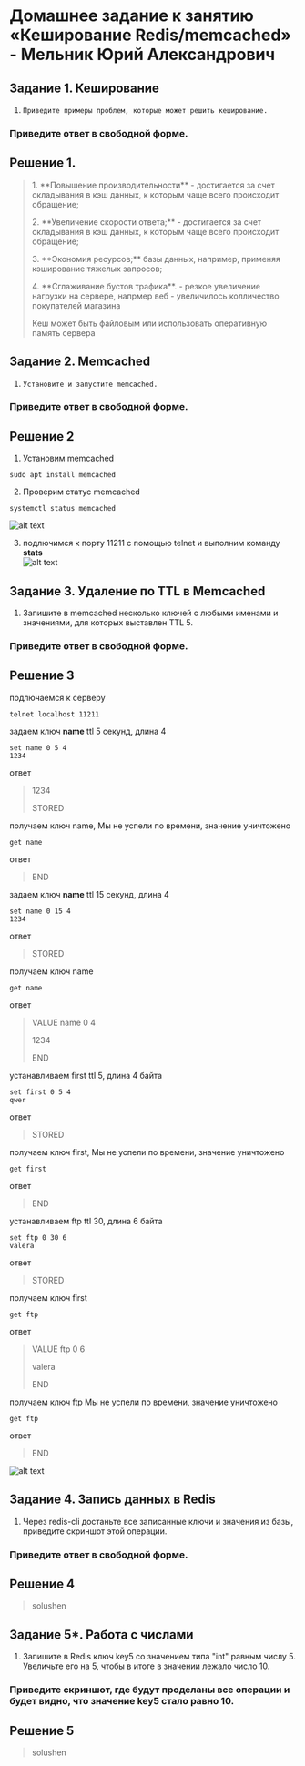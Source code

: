 # Домашнее задание к занятию «Кеширование Redis/memcached» - Мельник Юрий Александрович




## Задание 1. Кеширование
 

1. `Приведите примеры проблем, которые может решить кеширование.`

### Приведите ответ в свободной форме.

## Решение 1.
 <blockquote>
  <p> 1. **Повышение производительности** - достигается за счет складывания в кэш данных, к которым чаще всего происходит  обращение; </p>
  <p> 2. **Увеличение скорости ответа;** -  достигается за счет складывания в кэш данных, к которым чаще всего происходит  обращение; </p>
  <p> 3. **Экономия ресурсов;** базы данных, например, применяя кэширование тяжелых запросов; </p>
  <p> 4. **Сглаживание бустов трафика**. - резкое увеличение нагрузки на сервере, напрмер веб - увеличилось колличество покупателей магазина </p>  
  Кеш может быть файловым или использовать оперативную память сервера
 </blockquote>


## Задание 2. Memcached
 
1. `Установите и запустите memcached.`
### Приведите ответ в свободной форме.



## Решение 2
1. Установим memcached  
```
sudo apt install memcached
```

2. Проверим статус memcached  
```
systemctl status memcached
```

![alt text](https://github.com/ysatii/Redis-memcached/blob/main/img/image1.jpg)   

3. подлючимся к порту 11211  с помощью telnet и выполним команду **stats**  
![alt text](https://github.com/ysatii/Redis-memcached/blob/main/img/image1_1.jpg)  


## Задание 3. Удаление по TTL в Memcached

1. Запишите в memcached несколько ключей с любыми именами и значениями, для которых выставлен TTL 5.

### Приведите ответ в свободной форме.

## Решение 3
подлючаемся к серверу
```
telnet localhost 11211
```

задаем ключ **name** ttl 5 секунд, длина 4
```
set name 0 5 4
1234
```

ответ  
 <blockquote>
  
  <p>1234</p>
  <p>STORED</p>
 </blockquote>


получаем ключ name, Мы не успели по времени, значение уничтожено  
```
get name
```
ответ  
 <blockquote>
  <p>END</p>
 </blockquote>

задаем ключ **name** ttl 15 секунд, длина 4  
```
set name 0 15 4           
1234
```

ответ  
 <blockquote>
  <p>STORED</p>
 </blockquote>



получаем ключ name  
```
get name
```
ответ  
 <blockquote>
  <p>VALUE name 0 4</p>
  <p>1234</p>
  <p>END</p>
 </blockquote>

устанавливаем first ttl 5, длина 4 байта  
```
set first 0 5 4
qwer
```
ответ  
 <blockquote>
  <p>STORED</p>
 </blockquote>

получаем ключ first, Мы не успели по времени, значение уничтожено  
```
get first
```
ответ  
 <blockquote>
  <p>END</p>
 </blockquote>

устанавливаем ftp ttl 30, длина 6 байта
```
set ftp 0 30 6
valera
```
ответ  
 <blockquote>
  <p>STORED</p>
 </blockquote>

получаем ключ first
```
get ftp
```

ответ  

 <blockquote>
  <p>VALUE ftp 0 6</p>
  <p>valera</p>
  <p>END</p>
  
 </blockquote>

получаем ключ ftp Мы не успели по времени, значение уничтожено  
```
get ftp  
```
ответ  
 <blockquote>
  <p>END</p>
 </blockquote>

![alt text](https://github.com/ysatii/Redis-memcached/blob/main/img/image3.jpg)   

## Задание 4. Запись данных в Redis

1. Через redis-cli достаньте все записанные ключи и значения из базы, приведите скриншот этой операции.

### Приведите ответ в свободной форме.

## Решение 4
 <blockquote>
  <p> solushen </p>
 </blockquote>


## Задание 5*. Работа с числами

1. Запишите в Redis ключ key5 со значением типа "int" равным числу 5. Увеличьте его на 5, чтобы в итоге в значении лежало число 10.

### Приведите скриншот, где будут проделаны все операции и будет видно, что значение key5 стало равно 10.

## Решение 5
 <blockquote>
  <p> solushen </p>
 </blockquote>

